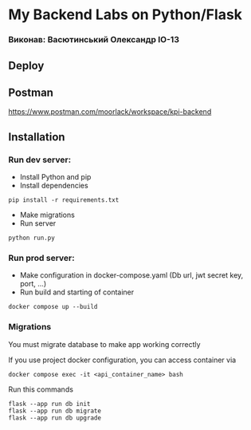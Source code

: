 # My Backend Labs on Python/Flask

### Виконав: Васютинський Олександр IO-13

## Deploy

## Postman
https://www.postman.com/moorlack/workspace/kpi-backend

## Installation

### Run dev server:
 - Install Python and pip
 - Install dependencies
 ```shell
pip install -r requirements.txt
 ```
 - Make migrations
 - Run server
 ```shell  
python run.py
 ```

### Run prod server:
 - Make configuration in docker-compose.yaml (Db url, jwt secret key, port, ...)
 - Run build and starting of container
```shell
docker compose up --build
```

### Migrations
You must migrate database to make app working correctly

If you use project docker configuration, you can access container via 
```shell
docker compose exec -it <api_container_name> bash
```
Run this commands
```shell
flask --app run db init
flask --app run db migrate
flask --app run db upgrade
```